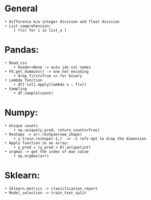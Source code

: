 # General

	• Difference b/w integer division and float division
	• List comprehension:
        [ f(x) for i in list_a ]

# Pandas:

	• Read_csv
		• header=None -> auto idx col names
	• Pd.get_dummies() -> one hot encoding
		• drop_first=True => for binary
	• Lambda function
		• df['col].apply(lambda x : f(x))
	• Sampling
		• df.sample(count)


# Numpy:

	• Unique counts
		• np.unique(y_pred, return_counts=True)
	• Reshape -> arr.reshpae(new_shape)
		• y_train.reshape(-1,)  => -1 refs mpt to drop the dimension
	• Apply function in an array:
		• y_pred = (y_pred < 0).astype(int)
	• argmax -> get the index of max value
		• np.argmax(arr)

# Sklearn:

	• Sklearn.metrics -> classification_report
    • Model_selection -> train_tset_split

